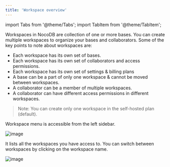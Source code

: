 ```yaml
---
title: 'Workspace overview'
---
```

import Tabs from '@theme/Tabs';
import TabItem from '@theme/TabItem';

Workspaces in NocoDB are collection of one or more bases. You can create multiple workspaces to organize your bases and collaborators. Some of the key points to note about workspaces are:
- Each workspace has its own set of bases.
- Each workspace has its own set of collaborators and access permissions.
- Each workspace has its own set of settings & billing plans
- A base can be a part of only one workspace & cannot be moved between workspaces.
- A collaborator can be a member of multiple workspaces.
- A collaborator can have different access permissions in different workspaces.

> Note: You can create only one workspace in the self-hosted plan (default).

Workspace menu is accessible from the left sidebar. 
  
![image](/img/v2/workspace-menu.png)

It lists all the workspaces you have access to. You can switch between workspaces by clicking on the workspace name.   
  
![image](/img/v2/workspace-list.png)